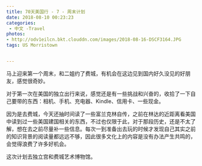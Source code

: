 ```yaml
---
title: 70天美国行 - 7 - 周末计划
date: 2018-08-10 00:23:23
categories:
 - 中文 -Travel
photos:
- http://odv1eilcn.bkt.clouddn.com/images/2018-08-16-DSCF3164.JPG
tags: US Morristown


---
```


马上迎来第一个周末，和二姐约了费城，有机会在这边见到国内好久没见的好朋友，感觉很奇妙。

对于第一次在美国的独立出行来说，感觉还是有一些挑战和兴奋的，收拾了一下自己要带的东西：相机、手机、充电器、Kindle、信用卡、一些现金。

因为是去费城，今天还抽时间读了一些富兰克林自传，之前在林达的近距离看美国中读到过一些美国建国相关的东西，不过也仅限于此，对于那段历史，还是不太了解，想在去之前尽量补一些信息。每次一到准备出去玩的时候才发现自己其实之前的知识背景的阅读量都远远不够，因此很多文化上的内容是没有办法产生共鸣的，会觉得浪费了许多好机会。

这次计划去独立宫和费城艺术博物馆。

